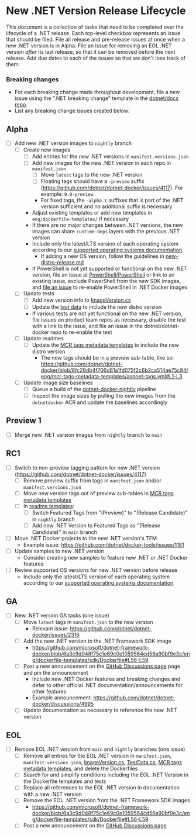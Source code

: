 # New .NET Version Release Lifecycle

This document is a collection of tasks that need to be completed over the lifecycle of a .NET release.
Each top-level checkbox represents an issue that should be filed.
File all release and pre-release issues at once when a new .NET version is in Alpha.
File an issue for removing an EOL .NET version *after* its last release, so that it can be removed before the next release.
Add due dates to each of the issues so that we don't lose track of them.

### Breaking changes
- For each breaking change made throughout development, file a new issue using the ".NET breaking change" template in the [dotnet/docs repo](https://github.com/dotnet/docs/issues/new/choose).
- List any breaking change issues created below:

## Alpha
- [ ] Add new .NET version images to `nightly` branch
    - [ ] Create new images
        - [ ] Add entries for the new .NET versions in `manifest.versions.json`
        - [ ] Add new images for the new .NET version in each repo in `manifest.json`
            - [ ] Move `latest` tags to the new .NET version
            - [ ] Floating tags should have a `-preview` suffix (https://github.com/dotnet/dotnet-docker/issues/4117). For example: `9.0-preview`.
            - For fixed tags, the `-alpha.1` suffixes that is part of the .NET version sufficient and no additional suffix is necessary
        - Adjust existing templates or add new templates in `eng/dockerfile-templates/` if necessary
        - If there are no major changes between .NET versions, the new images can share `runtime-deps` layers with the previous .NET version
        - Include only the latest/LTS version of each operating system according to our [supported operating systems documentation](https://github.com/dotnet/dotnet-docker/blob/main/documentation/supported-platforms.md#operating-systems).
            - If adding a new OS version, follow the guidelines in [new-distro-release.md](https://raw.githubusercontent.com/dotnet/dotnet-docker/main/.github/ISSUE_TEMPLATE/releases/new-distro-release.md)
        - If PowerShell is not yet supported or functional on the new .NET version, file an issue at [PowerShell/PowerShell](https://github.com/PowerShell/PowerShell/issues) or link to an existing issue, exclude PowerShell from the new SDK images, and [file an issue](https://github.com/dotnet/dotnet-docker/issues/new/choose) to re-enable PowerShell in .NET Docker images
    - [ ] Update tests
        - [ ] Add new version info to [ImageVersion.cs](https://github.com/dotnet/dotnet-docker/blob/nightly/tests/Microsoft.DotNet.Docker.Tests/ImageVersion.cs)
        - [ ] Update the [test data](https://github.com/dotnet/dotnet-docker/blob/nightly/tests/Microsoft.DotNet.Docker.Tests/TestData.cs) to include the new distro version
        - If various tests are not yet functional on the new .NET version, file issues on product team repos as necessary, disable the test with a link to the issue, and file an issue in the dotnet/dotnet-docker repo to re-enable the test
    - [ ] Update readmes
        - [ ] Update the [MCR tags metadata templates](https://github.com/dotnet/dotnet-docker/tree/main/eng/mcr-tags-metadata-templates) to include the new distro version
            - The new tags should be in a preview sub-table, like so: https://github.com/dotnet/dotnet-docker/blob/8fc28db4f706d81a1fd075f2c6b2ca514ae75c84/eng/mcr-tags-metadata-templates/aspnet-tags.yml#L1-L3
    - [ ] Update image size baselines
        - [ ] Queue a build of the [dotnet-docker-nightly](https://dev.azure.com/dnceng/internal/_build?definitionId=359) pipeline
        - [ ] Inspect the image sizes by pulling the new images from the `dotnetdocker` ACR and update the baselines accordingly

## Preview 1
- [ ] Merge new .NET version images from `nightly` branch to `main`

## RC1
- [ ] Switch to non-preview tagging pattern for new .NET version (https://github.com/dotnet/dotnet-docker/issues/4117)
    - [ ] Remove preview suffix from tags in `manifest.json` and/or `manifest.versions.json`
    - [ ] Move new version tags out of preview sub-tables in [MCR tags metadata templates](https://github.com/dotnet/dotnet-docker/tree/main/eng/mcr-tags-metadata-templates)
    - [ ] In [readme templates](https://github.com/dotnet/dotnet-docker/blob/main/eng/readme-templates/FeaturedTags.md):
        - [ ] Switch Featured Tags from "(Preview)" to "(Release Candidate)" in `nightly` branch
        - [ ] Add new .NET Version to Featured Tags as "(Release Candidate)" in `main` branch
- [ ] Move .NET Docker projects to the new .NET version's TFM
    - Example issue: https://github.com/dotnet/docker-tools/issues/1181
- [ ] Update samples to new .NET version
    - Consider creating new samples to feature new .NET or .NET Docker features
- [ ] Review supported OS versions for new .NET version before release
    - Include only the latest/LTS version of each operating system according to our [supported operating systems documentation](https://github.com/dotnet/dotnet-docker/blob/main/documentation/supported-platforms.md#operating-systems).

## GA
- [ ] New .NET version GA tasks (one issue)
    - [ ] Move `latest` tags in `manifest.json` to the new version
        - Relevant issue: https://github.com/dotnet/dotnet-docker/issues/2316
    - [ ] Add the new .NET version to the .NET Framework SDK image
        - https://github.com/microsoft/dotnet-framework-docker/blob/6a3c9d048f75c1e69c0e1059564cd56a90bf9e3c/eng/dockerfile-templates/sdk/Dockerfile#L56-L59
    - [ ] Post a new announcement on the [GitHub Discussions page](https://github.com/dotnet/dotnet-docker/discussions/new?category=announcements) page and pin the announcement
        - Include new .NET Docker features and breaking changes and defer to other official .NET documentation/announcements for other features
        - Example announcement: https://github.com/dotnet/dotnet-docker/discussions/4995
    - [ ] Update documentation as necessary to reference the new .NET version

## EOL
- [ ] Remove EOL .NET version from `main` and `nightly` branches (one issue)
    - [ ] Remove all entries for the EOL .NET version in `manifest.json`, `manifest.versions.json`, [ImageVersion.cs](https://github.com/dotnet/dotnet-docker/blob/nightly/tests/Microsoft.DotNet.Docker.Tests/ImageVersion.cs), [TestData.cs](https://github.com/dotnet/dotnet-docker/blob/nightly/tests/Microsoft.DotNet.Docker.Tests/TestData.cs), [MCR tags metadata templates](https://github.com/dotnet/dotnet-docker/tree/main/eng/mcr-tags-metadata-templates), and delete the Dockerfiles
    - [ ] Search for and simplify conditions including the EOL .NET Version in the Dockerfile templates and tests
    - [ ] Replace all references to the EOL .NET version in documentation with a new .NET version
    - [ ] Remove the EOL .NET version from the .NET Framework SDK images
        - https://github.com/microsoft/dotnet-framework-docker/blob/6a3c9d048f75c1e69c0e1059564cd56a90bf9e3c/eng/dockerfile-templates/sdk/Dockerfile#L56-L59
    - [ ] Post a new announcement on the [GitHub Discussions page](https://github.com/dotnet/dotnet-docker/discussions/new?category=announcements)
